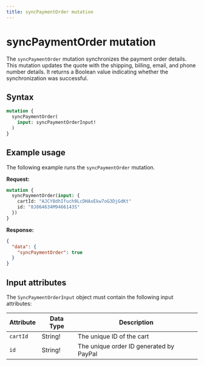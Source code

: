 ```yaml
---
title: syncPaymentOrder mutation
---
```


# syncPaymentOrder mutation

The `syncPaymentOrder` mutation synchronizes the payment order details. This mutation updates the quote with the shipping, billing, email, and phone number details. It returns a Boolean value indicating whether the synchronization was successful.

## Syntax

```graphql
mutation {
  syncPaymentOrder(
    input: syncPaymentOrderInput!
  )
}
```

## Example usage

The following example runs the `syncPaymentOrder` mutation.

**Request:**

```graphql
mutation {
  syncPaymentOrder(input: {
    cartId: "AJCY8dhIfuch9LcDHAxEkw7oG3DjGdKt"
    id: "8J864634M9466143S"
  })
}
```

**Response:**

```json
{
  "data": {
    "syncPaymentOrder": true
  }
}
```

## Input attributes

The `SyncPaymentOrderInput` object must contain the following input attributes:

Attribute |  Data Type | Description
--- | --- | ---
`cartId` | String! | The unique ID of the cart
`id` | String! | The unique order ID generated by PayPal
